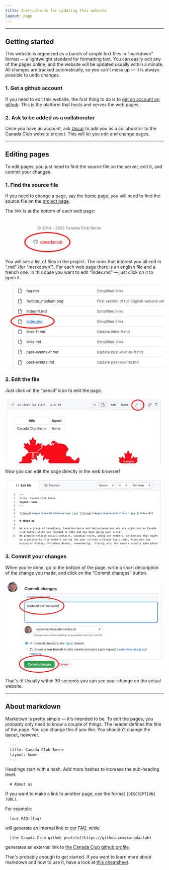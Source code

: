 ```yaml
---
title: Instructions for updating this website
layout: page
---
```


---
## Getting started

This website is organized as a bunch of simple text files in “markdown” format — a lightweight standard for formatting text.
You can easily edit any of the pages online, and the website will be updated usually within a minute.
All changes are tracked automatically, so you can't mess up — it is always possible to undo changes.


### 1. Get a github account

If you need to edit this website, the first thing to do is to [get an account on github](https://github.com/signup).
This is the platform that hosts and serves the web pages.

### 2. Ask to be added as a collaborator

Once you have an account, ask [Oscar](https://github.com/onierstrasz) to add you as a collaborator to the Canada Club website project.
This will let you edit and change pages.

---
## Editing pages

To edit pages, you just need to find the source file on the server, edit it, and commit your changes.

### 1. Find the source file

If you need to change a page, say the [home page](https://canadaclub.ch), you will need to find the source file on the [project page](https://github.com/canadaclub/canadaclub.github.io).

The link is at the bottom of each web page:

![project link](images/instructions-project-link.jpg)

You will see a list of files in the project.
The ones that interest you all end in “.md” (for “markdown”).
For each web page there is an english file and a french one.
In this case you want to edit “index.md” — just click on it to open it.

![page link](images/instructions-page-link.jpg)

### 2. Edit the file

Just click on the “pencil” icon to edit the page.

![edit icon](images/instructions-edit-icon.jpg)

Now you can edit the page directly in the web browser!


![edit page](images/instructions-edit-page.jpg)

### 3. Commit your changes

When you're done, go to the bottom of the page, write a short description of the change you made, and click on the “Commit changes” button.

![commit changes](images/instructions-commit-changes.jpg)

That's it!
Usually within 30 seconds you can see your change on the actual website.

---
## About markdown

Markdown is pretty simple — it's intended to be.
To edit the pages, you probably only need to know a couple of things.
The header defines the title of the page.
You can change this if you like.
You shouldn't change the layout, however.

```
  ---
  title: Canada Club Berne
  layout: home
  ---
```

Headings start with a hash.
Add more hashes to increase the sub-heading level.

```
  # About us
```

If you want to make a link to another page, use the format `[DESCRIPTION](URL)`.

For example:

```
  [our FAQ](faq)
```

will generate an internal link to [our FAQ](faq), while


```
  [the Canada Club github profile](https://github.com/canadaclub)
```

generates an external link to [the Canada Club github profile](https://github.com/canadaclub).

That's probably enough to get started.
If you want to learn more about markdown and how to use it, have a look at [this cheatsheet](https://itopaloglu83.github.io/Jekyll-Markdown-Cheat-Sheet/).
